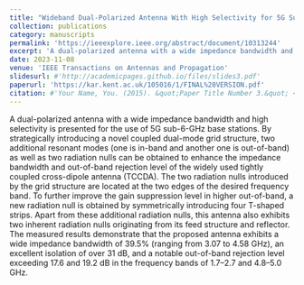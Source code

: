 ```yaml
---
title: "Wideband Dual-Polarized Antenna With High Selectivity for 5G Sub-6-GHz Base Station Applications"
collection: publications
category: manuscripts
permalink: 'https://ieeexplore.ieee.org/abstract/document/10313244'
excerpt: 'A dual-polarized antenna with a wide impedance bandwidth and high selectivity is presented for the use of 5G sub-6-GHz base stations.'
date: 2023-11-08
venue: 'IEEE Transactions on Antennas and Propagation'
slidesurl: #'http://academicpages.github.io/files/slides3.pdf'
paperurl: 'https://kar.kent.ac.uk/105016/1/FINAL%20VERSION.pdf'
citation: #'Your Name, You. (2015). &quot;Paper Title Number 3.&quot; <i>Journal 1</i>. 1(3).'
---
```


A dual-polarized antenna with a wide impedance bandwidth and high selectivity is presented for the use of 5G sub-6-GHz base stations. By strategically introducing a novel coupled dual-mode grid structure, two additional resonant modes (one is in-band and another one is out-of-band) as well as two radiation nulls can be obtained to enhance the impedance bandwidth and out-of-band rejection level of the widely used tightly coupled cross-dipole antenna (TCCDA). The two radiation nulls introduced by the grid structure are located at the two edges of the desired frequency band. To further improve the gain suppression level in higher out-of-band, a new radiation null is obtained by symmetrically introducing four T-shaped strips. Apart from these additional radiation nulls, this antenna also exhibits two inherent radiation nulls originating from its feed structure and reflector. The measured results demonstrate that the proposed antenna exhibits a wide impedance bandwidth of 39.5% (ranging from 3.07 to 4.58 GHz), an excellent isolation of over 31 dB, and a notable out-of-band rejection level exceeding 17.6 and 19.2 dB in the frequency bands of 1.7–2.7 and 4.8–5.0 GHz.

